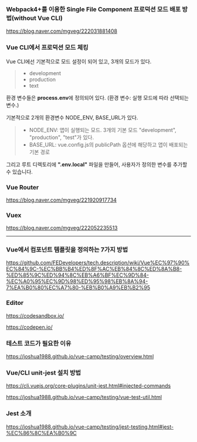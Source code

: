 ### Webpack4+를 이용한 Single File Component 프로덕션 모드 배포 방법(without Vue CLI)

https://blog.naver.com/mgveg/222031881408

### Vue CLI에서 프로덕션 모드 체킹

Vue CLI에선 기본적으로 모드 설정이 되어 있고, 3개의 모드가 있다.

>+ development
>+ production
>+ text

환경 변수들은 **process.env**에 정의되어 있다. (환경 변수: 실행 모드에 따라 선택되는 변수.)

기본적으로 2개의 환경변수 NODE_ENV, BASE_URL가 있다. 

>+ NODE_ENV: 앱이 실행되는 모드. 3개의 기본 모드 "development", "production", "test"가 있다.
>+ BASE_URL: vue.config.js의 publicPath 옵션에 해당하고 앱이 배포되는 기본 경로

그리고 루트 디렉토리에 **".env.local"** 파일을 만들어, 사용자가 정의한 변수를 추가할 수 있습니다.

### Vue Router

https://blog.naver.com/mgveg/221920917734

### Vuex

https://blog.naver.com/mgveg/222052235513


-----


### Vue에서 컴포넌트 템플릿을 정의하는 7가지 방법

<https://github.com/FEDevelopers/tech.description/wiki/Vue%EC%97%90%EC%84%9C-%EC%BB%B4%ED%8F%AC%EB%84%8C%ED%8A%B8-%ED%85%9C%ED%94%8C%EB%A6%BF%EC%9D%84-%EC%A0%95%EC%9D%98%ED%95%98%EB%8A%94-7%EA%B0%80%EC%A7%80-%EB%B0%A9%EB%B2%95>

### Editor

<https://codesandbox.io/>

<https://codepen.io/>

### 테스트 코드가 필요한 이유
https://joshua1988.github.io/vue-camp/testing/overview.html

### Vue/CLI unit-jest 설치 방법
https://cli.vuejs.org/core-plugins/unit-jest.html#injected-commands

https://joshua1988.github.io/vue-camp/testing/vue-test-util.html

### Jest 소개
https://joshua1988.github.io/vue-camp/testing/jest-testing.html#jest-%EC%86%8C%EA%B0%9C
